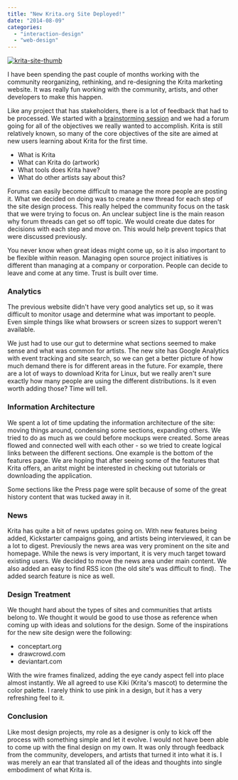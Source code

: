 ```yaml
---
title: "New Krita.org Site Deployed!"
date: "2014-08-09"
categories: 
  - "interaction-design"
  - "web-design"
---
```


[![krita-site-thumb](/images/krita-site-thumb1.jpg)](http://blog.scottpetrovic.com/wp-content/uploads/2014/08/krita-site-thumb1.jpg)

I have been spending the past couple of months working with the community reorganizing, rethinking, and re-designing the Krita marketing website. It was really fun working with the community, artists, and other developers to make this happen.

Like any project that has stakeholders, there is a lot of feedback that had to be processed. We started with a [brainstorming session](https://forum.kde.org/viewtopic.php?f=288&t=121084&hilit=krita+site) and we had a forum going for all of the objectives we really wanted to accomplish. Krita is still relatively known, so many of the core objectives of the site are aimed at new users learning about Krita for the first time.

- What is Krita
- What can Krita do (artwork)
- What tools does Krita have?
- What do other artists say about this?

Forums can easily become difficult to manage the more people are posting it. What we decided on doing was to create a new thread for each step of the site design process. This really helped the community focus on the task that we were trying to focus on. An unclear subject line is the main reason why forum threads can get so off topic. We would create due dates for decisions with each step and move on. This would help prevent topics that were discussed previously.

You never know when great ideas might come up, so it is also important to be flexible within reason. Managing open source project initiatives is different than managing at a company or corporation. People can decide to leave and come at any time. Trust is built over time.

### Analytics

The previous website didn't have very good analytics set up, so it was difficult to monitor usage and determine what was important to people. Even simple things like what browsers or screen sizes to support weren't available.

We just had to use our gut to determine what sections seemed to make sense and what was common for artists. The new site has Google Analytics with event tracking and site search, so we can get a better picture of how much demand there is for different areas in the future. For example, there are a lot of ways to download Krita for Linux, but we really aren't sure exactly how many people are using the different distributions. Is it even worth adding those? Time will tell.

### Information Architecture

We spent a lot of time updating the information architecture of the site: moving things around, condensing some sections, expanding others. We tried to do as much as we could before mockups were created. Some areas flowed and connected well with each other - so we tried to create logical links between the different sections. One example is the bottom of the features page. We are hoping that after seeing some of the features that Krita offers, an aritst might be interested in checking out tutorials or downloading the application.

Some sections like the Press page were split because of some of the great history content that was tucked away in it.

### News

Krita has quite a bit of news updates going on. With new features being added, Kickstarter campaigns going, and artists being interviewed, it can be a lot to digest. Previously the news area was very prominent on the site and homepage. While the news is very important, it is very much target toward existing users. We decided to move the news area under main content. We also added an easy to find RSS icon (the old site's was difficult to find).  The added search feature is nice as well.

### Design Treatment

We thought hard about the types of sites and communities that artists belong to. We thought it would be good to use those as reference when coming up with ideas and solutions for the design. Some of the inspirations for the new site design were the following:

- conceptart.org
- drawcrowd.com
- deviantart.com

With the wire frames finalized, adding the eye candy aspect fell into place almost instantly. We all agreed to use Kiki (Krita's mascot) to determine the color palette. I rarely think to use pink in a design, but it has a very refreshing feel to it.

### Conclusion

Like most design projects, my role as a designer is only to kick off the process with something simple and let it evolve. I would not have been able to come up with the final design on my own. It was only through feedback from the community, developers, and artists that turned it into what it is. I was merely an ear that translated all of the ideas and thoughts into single embodiment of what Krita is.
